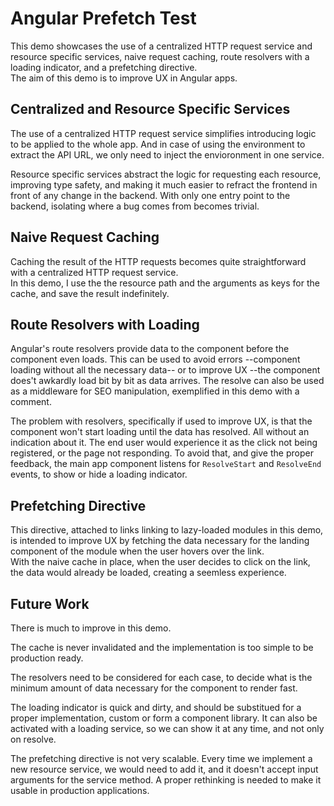# Angular Prefetch Test
This demo showcases the use of a centralized HTTP request service and resource specific services, naive request caching, route resolvers with a loading indicator, and a prefetching directive.  
The aim of this demo is to improve UX in Angular apps.

## Centralized and Resource Specific Services
The use of a centralized HTTP request service simplifies introducing logic to be applied to the whole app. And in case of using the environment to extract the API URL, we only need to inject the envioronment in one service. 

Resource specific services abstract the logic for requesting each resource, improving type safety, and making it much easier to refract the frontend in front of any change in the backend. With only one entry point to the backend, isolating where a bug comes from becomes trivial.

## Naive Request Caching
Caching the result of the HTTP requests becomes quite straightforward with a centralized HTTP request service.  
In this demo, I use the the resource path and the arguments as keys for the cache, and save the result indefinitely. 

## Route Resolvers with Loading
Angular's route resolvers provide data to the component before the component even loads. This can be used to avoid errors --component loading without all the necessary data-- or to improve UX --the component does't awkardly load bit by bit as data arrives. The resolve can also be used as a middleware for SEO manipulation, exemplified in this demo with a comment.

The problem with resolvers, specifically if used to improve UX, is that the component won't start loading until the data has resolved. All without an indication about it. The end user would experience it as the click not being registered, or the page not responding. To avoid that, and give the proper feedback, the main app component listens for `ResolveStart` and `ResolveEnd` events, to show or hide a loading indicator. 

## Prefetching Directive
This directive, attached to links linking to lazy-loaded modules in this demo, is intended to improve UX by fetching the data necessary for the landing component of the module when the user hovers over the link.  
With the naive cache in place, when the user decides to click on the link, the data would already be loaded, creating a seemless experience.

## Future Work
There is much to improve in this demo.  

The cache is never invalidated and the implementation is too simple to be production ready.  

The resolvers need to be considered for each case, to decide what is the minimum amount of data necessary for the component to render fast.  

The loading indicator is quick and dirty, and should be substitued for a proper implementation, custom or form a component library. It can also be activated with a loading service, so we can show it at any time, and not only on resolve.  

The prefetching directive is not very scalable. Every time we implement a new resource service, we would need to add it, and it doesn't accept input arguments for the service method. A proper rethinking is needed to make it usable in production applications.

